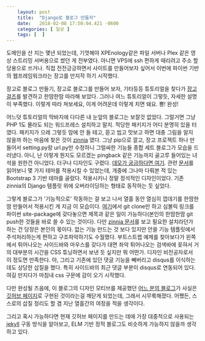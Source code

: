 ```yaml
---
    layout: post
    title:  "Django로 블로그 만들자"
    date:   2018-02-08 17:50:04.421 -0600
    categories: [ 일상 ]
    tags: [  ]
---
```


도메인을 산 지는 몇년 되었는데, 기껏해야 XPEnology같은 파일 서버나 Plex 같은 영상 스트리밍 서버용으로 썼던 게 전부였다. 아니면 VPS에 ssh 편하게 때리려고 주소 할당용으로 쓰거나. 직접 전전긍긍하면서 사이트를 만들어보자 싶어서 이번에 파이썬 기반의 웹프레임워크라는 장고를 만지작 하기 시작했다.
 <!-- more -->
장고로 블로그 만들기, 장고로 블로그를 만들어 보자, 기타등등 튜토리얼을 찾다가 [장고걸즈](https://tutorial.djangogirls.org/ko/)를 발견하고 한땀한땀 따라해 보았다. 그러나 여느 튜토리얼이 그렇듯, 자세한 설명이 부족했다. 이렇게 따라 쳐보세요, 이게 어려운데 이렇게 치면 돼요. 뿅! 완성!

어느덧 튜토리얼의 막바지에 다다른 내 눈앞의 블로그는 보잘것 없었다. 그럴거면 그냥 PHP 1도 몰라도 되는 워드프레스 설치하고 말지. 적당한 패키지가 어디 분명히 있을 터였다. 패키지가 으레 그렇듯 맘에 안 들 테고, 뜯고 씹고 맛보고 하면 대충 그림을 알지 않을까 하는 마음에 찾은 것이 [zinnia](https://github.com/Fantomas42/django-blog-zinnia) 였다. 그냥 pip으로 깔고, 장고 프로젝트 하나 만들어서 setting.py랑 url.py만 수정하니 그럴싸한 기능들 종합 세트 블로그가 모습을 드러냈다. 아니, 난 이렇게 뭔지도 모르겠는 pingback 같은 기능까지 골고루 들어있는 녀석을 원한건 아니었다. 더구나 디자인도 구렸다. [데모가 궁금하다면 여기](https://demo.django-blog-zinnia.com/blog/). 관련 [문서](http://docs.django-blog-zinnia.com/en/stable/)를 읽어보니 몇 가지 테마를 적용시킬 수 있었는데, 개중에 그나마 다뤄본 적 있는 Bootstrap 3 기반 테마를 골랐다. 적용시키니 정말 정석적인 디자인이었다. 기존 zinnia의 Django 템플릿 위에 오버라이딩하는 형태로 동작하는 듯 싶었다. 

그렇게 블로그가 '기능적으로' 작동하는 걸 보고 나서 열흘 동안 열심히 껍데기를 한땀한땀 만들어서 적용시킨 게 지금 이 모습이다. [여기](https://github.com/Rockheung/zinnia-theme-bootstrap/tree/master)에서 git clone만 하고 심볼릭 링크를 파이썬 site-package에 갖다놓으면 제목과 같은 일이 가능하다(본인의 한땀한땀 git push한 것들을 바로 쓸 수 있는 것이다). 다만 [zinnia 문서](http://docs.django-blog-zinnia.com/en/develop/getting-started/install.html)를 보고 필요한 설치라던가 하는 건 당장은 본인의 몫이다. 없는 기능 만드는 것 보다 있지만 안쓸 기능 템플릿에서 주석처리하는게 편하고 구조파악하기도 수월했다. 부트스트랩 예제를 찾아보다가 왼쪽에서 튀어나오는 사이드바와 마우스를 갖다가 대면 좌악 튀어나오는 검색바에 꽂혀서 거의 대부분의 시간을 CSS 튜닝하면서 보낸 듯 싶지만 뭐 어떤가. 디자인 비전공자로서 이 정도면 만족한다. 아, 그리고 기존에 있던 댓글 기능을 빼버리고 disqus를 이식하는데도 상당한 삽질을 했다. 특히 사이드바의 최근 댓글 부분이 disqus로 연동되어 있다. 여길 만지다가 마침내 css 구문에 감이 오기 시작했다. 

다만 완성될 즈음에, 이 블로그의 디자인 모티브를 제공했던 [어느 분의 블로그](http://blog.hannal.com)가 사실은 [깃허브 페이지](https://pages.github.com/)로 구현된 것이라는걸 깨닫게 되었는데, 그래서 시무룩해졌다. 어쨌든, 스스로의 삽질 정리도 할 겸 지난 열흘간의 여정을 적을 생각이다. 

그리고 혹시 가능하다면 현재 깃허브 페이지를 만드는 데에 가장 대중적으로 사용되는 [jekyll](https://jekyllrb-ko.github.io/) 구동 방식을 알아보고, ELM 기반 정적 블로그도 비슷하게 가능하지 않을까 생각하고 있다.
